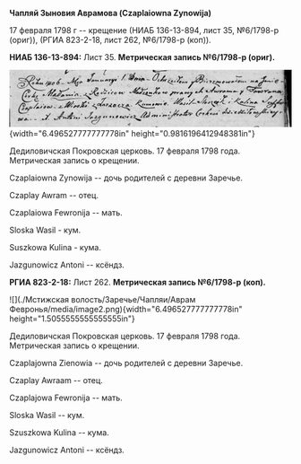 **Чапляй Зыновия Аврамова (Czaplaiowna Zynowija)**

17 февраля 1798 г -- крещение (НИАБ 136-13-894, лист 35, №6/1798-р
(ориг)), (РГИА 823-2-18, лист 262, №6/1798-р (коп)).

**НИАБ 136-13-894:** Лист 35. **Метрическая запись №6/1798-р (ориг).**

![](./media/2a9c93e612c0937338119cd94456babe59e409a0.png){width="6.496527777777778in"
height="0.9816196412948381in"}

Дедиловичская Покровская церковь. 17 февраля 1798 года. Метрическая
запись о крещении.

Czaplaiowna Zynowija -- дочь родителей с деревни Заречье.

Czaplay Awram -- отец.

Czaplaiowa Fewronija -- мать.

Sloska Wasil - кум.

Suszkowa Kulina - кума.

Jazgunowicz Antoni -- ксёндз.

**РГИА 823-2-18:** Лист 262. **Метрическая запись №6/1798-р (коп).**

![](./Мстижская волость/Заречье/Чапляи/Аврам Февронья/media/image2.png){width="6.496527777777778in"
height="1.5055555555555555in"}

Дедиловичская Покровская церковь. 17 февраля 1798 года. Метрическая
запись о крещении.

Czaplajowna Zienowia -- дочь родителей с деревни Заречье.

Czaplay Awraam -- отец.

Czaplajowa Fewronija -- мать.

Sloska Wasil -- кум.

Szuszkowa Kulina -- кума.

Jazgunowicz Antoni -- ксёндз.
